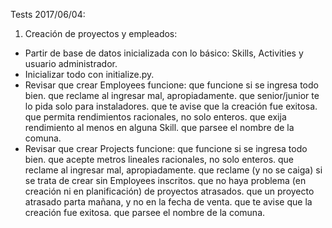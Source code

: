 Tests 2017/06/04:

1) Creación de proyectos y empleados:

- Partir de base de datos inicializada con lo básico: Skills, Activities y usuario administrador.
- Inicializar todo con initialize.py.
- Revisar que crear Employees funcione: que funcione si se ingresa todo bien.
                                        que reclame al ingresar mal, apropiadamente.
                                        que senior/junior te lo pida solo para instaladores.
                                        que te avise que la creación fue exitosa.
                                        que permita rendimientos racionales, no solo enteros.
                                        que exija rendimiento al menos en alguna Skill.
                                        que parsee el nombre de la comuna.
- Revisar que crear Projects funcione: que funcione si se ingresa todo bien.
                                       que acepte metros lineales racionales, no solo enteros.
                                       que reclame al ingresar mal, apropiadamente.
                                       que reclame (y no se caiga) si se trata de crear sin Employees inscritos.
                                       que no haya problema (en creación ni en planificación) de proyectos atrasados.
                                       que un proyecto atrasado parta mañana, y no en la fecha de venta.
                                       que te avise que la creación fue exitosa.
                                       que parsee el nombre de la comuna.
                                                                             